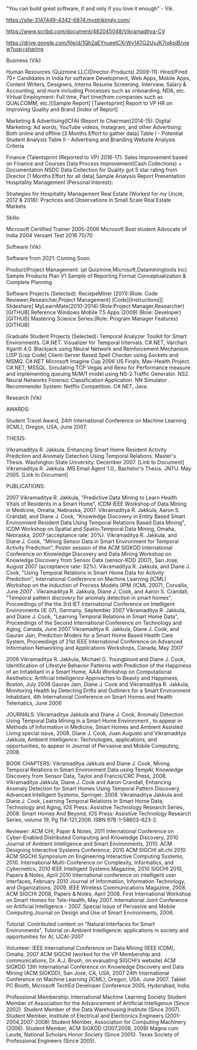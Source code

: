 "You can build great software, if and only if you love it enough" - Vik.

https://site-3147449-4342-6874.mystrikingly.com/

https://www.scribd.com/document/482045048/Vikramaditya-CV

https://drive.google.com/file/d/1Qh2aEYnueelCXrWy1ATG2UvJK7jvApjB/view?usp=sharing

Business (Vik)

Human Resources (Quizmine LLC(Director-Products) 2009-11):
Hired/Fired 70+ Candidates in India for software Development, Web Apps, Mobile Apps, Content Writers, Designers, Interns
Resume Screening, Interview, Salary & Accounting, and more including Processes such as onboarding, NDA, etc.
Virtual Employment: Full time, Part time(from companies such as QUALCOMM, etc.)[Sample Report]
[Talentsprint] Report to VP HR on Improving Quality and Brand [Index of Report]

Marketing & Advertising(ICFAI (Report to Chairman)2014-15):
Digital Marketing: Ad words, YouTube videos, Instagram, and other
Advertising: Both online and offline
[3 Months Effort to gather data] Table I - Potential Student Analysis
Table II - Advertising and Branding
Website Analysis Criteria
 
Finance (Talentsprint (Reported to VP) 2016-17):
Sales Improvement based on Finance and Courses Data
Process Improvement(Cash Collections) + Documentation
NSDC Data Collection for Quality got 5 star rating from Director
[1 Months Effort for all data] Sample Analysis Report Presentation
Hospitality Management (Personal Interest):

Strategies for Hospitality Management
Real Estate (Worked for my Uncle, 2012 & 2018):
Practices and Observations in Small Scale Real Estate Markets

Skills:

Microsoft Certified Trainer 2005-2006
Microsoft Best student Advocate of India 2004
Versant Test 2016 70/70


Software (Vik)

Software from 2021: Coming Soon.

Product/Project Management: (at Quizmine,Microsoft,Dataminingtools Inc)
Sample Products Plan V1
Sample of Reporting Format
Conceptualization & Complete Planning


Software Projects (Selected):
ReciepeMiner (2011):(Role: Code Reviewer,Researcher,Project Management) [Code][Instructions][ Slideshare]
MyLearnMate(2010-2014):(Role:Project Manager,Researcher)[GITHUB]
Reference Windows Mobile 7.5 Apps (2009) (Role: Developer) [GITHUB]
Mastering Science Series:(Role: Program Manager Features) [GITHUB]


Graduate Student Projects (Selected):
Temporal Analyzer Toolkit for Smart Environments. C#.NET.
Visualizer for Temporal Intervals. C#.NET, Varchart Xgantt 4.0.
Blackjack using Neural Network and Reinforcement Mechanism. LISP [Lisp Code]
Client-Server Based Spell Checker using Sockets and MSMQ. C#.NET
Microsoft Imagine Cup 2006 US Finals, Mav-Health Project. C#.NET, MSSQL.
Simulating TCP Vegas and Reno for Performance measure and implementing queuing M/M/1 model using NS-2 Traffic Generator. NS2.
Neural Networks Forensic Classification Application. NN Simulator .
Recommender System: Netflix Competition. C#.NET, Java.


Research (Vik)

AWARDS:

Student Travel Award, 24th International Conference on Machine Learning (ICML), Oregon, USA, June 2007.

THESIS:

Vikramaditya R. Jakkula. Enhancing Smart Home Resident Activity Prediction and Anomaly Detection Using Temporal Relations. Master's Thesis. Washington State University. December 2007. [Link to Document]
Vikramaditya R. Jakkula. MS Email Agent 1.0,. Bachelor's Thesis. JNTU. May 2005. [Link to Document]

PUBLICATIONS:

2007
Vikramaditya R. Jakkula, "Predictive Data Mining to Learn Health Vitals of Residents in a Smart Home", ICDM IEEE Workshop of Data Mining in Medicine, Omaha, Nebraska, 2007.
Vikramaditya R. Jakkula, Aaron S. Crandall, and Diane J. Cook, "Knowledge Discovery in Entity Based Smart Environment Resident Data Using Temporal Relations Based Data Mining", ICDM Workshop on Spatial and Spatio-Temporal Data Mining, Omaha, Nebraska, 2007 (acceptance rate: 20%).
Vikramaditya R. Jakkula, and Diane J. Cook, "Mining Sensor Data in Smart Environment for Temporal Activity Prediction", Poster session of the ACM SIGKDD International Conference on Knowledge Discovery and Data Mining Workshop on Knowledge Discovery from Sensor Data   (sensor-KDD 2007), San Jose, August 2007 (acceptance rate: 32%).
Vikramaditya R. Jakkula, and Diane J. Cook, "Using Temporal Relations in Smart Home Data for Activity Prediction", International Conference on Machine Learning (ICML) Workshop on the Induction of Process Models (IPM /ICML 2007), Corvallis, June 2007 .
Vikramaditya R. Jakkula, Diane J. Cook, and Aaron S. Crandall, "Temporal pattern discovery for anomaly detection in smart homes", Proceedings of the the 3rd IET International Conference on Intelligent Environments (IE 07), Germany, September 2007
Vikramaditya R. Jakkula, and Diane J. Cook, "Learning Temporal Relations in Smart Home Data", Proceedings of the Second International Conference on Technology and Aging, Canada, June 2007
Vikramaditya R. Jakkula, Diane J. Cook, and Gaurav Jain, Prediction Models for a Smart Home Based Health Care System, Proceedings of 21st IEEE International Conference on Advanced Information Networking and Applications Workshops, Canada, May 2007

2006
Vikramaditya R. Jakkula, Michael G. Youngblood and Diane J. Cook, Identification of Lifestyle Behavior Patterns with Prediction of the Happiness of an Inhabitant in a Smart Home, AAAI Workshop on Computational Aesthetics: Artificial Intelligence Approaches to Beauty and Happiness, Boston, July 2006
Gaurav Jain, Diane J. Cook and Vikramaditya R. Jakkula, Monitoring Health by Detecting Drifts and Outliners for a Smart Environment Inhabitant, 4th International Conference on Smart Homes and Health Telematics, June 2006

JOURNALS:
Vikramaditya Jakkula and Diane J. Cook, Anomaly Detection Using Temporal Data Mining in a Smart Home Environment , to appear in Methods of Information in Medicine, Smart Homes and Ambient Assisted Living special issue, 2008.
Diane J. Cook, Juan Augusto and Vikramaditya Jakkula, Ambient intelligence: Technologies, applications, and opportunities, to appear in Journal of Pervasive and Mobile Computing, 2008.

BOOK CHAPTERS:
Vikramaditya Jakkula and Diane J. Cook, Mining Temporal Relations in Smart Environment Data using TempAl, Knowledge Discovery from Sensor Data, Taylor and Francis/CRC Press, 2008.
Vikramaditya Jakkula, Diane J. Cook and Aaron Crandall, Enhancing Anomaly Detection for Smart Homes Using Temporal Pattern Discovery, Advanced Intelligent Systems, Springer, 2008.
Vikramaditya Jakkula and Diane J. Cook, Learning Temporal Relations in Smart Home Data, Technology and Aging, IOS Press: Assistive Technology Research Series, 2008.
Smart Homes And Beyond, IOS Press:  Assistive Technology Research Series, volume 19, Pg 114-121,2006. ISBN 978-1-58603-623-2.

Reviewer:
ACM CHI, Paper & Notes, 2011
International Conference on Cyber-Enabled Distributed Computing and Knowledge Discovery, 2010
Journal of Ambient Intelligence and Smart Environments, 2010.
ACM Designing Interactive Systems Conference, 2010
ACM SIGCHI alt.chi 2010
ACM SIGCHI Symposium on Engineering Interactive Computing Systems, 2010.
International Multi-Conference on Complexity, Informatics, and Cybernetics, 2010
IEEE Intelligent Systems Magazine, 2010
SIGCHI 2010, Papers & Notes, April 2010
International conference on intelligent user interfaces, February 2010
Journal of Information, Information Technology, and Organizations, 2009.
IEEE Wireless Communications Magazine, 2008.
ACM SIGCHI 2008, Papers & Notes, April 2008.
First International Workshop on Smart Homes for Tele-Health, May 2007.
International Joint Conference on Artificial Intelligence - 2007.
Special Issue of Pervasive and Mobile Computing Journal on Design and Use of Smart Environments, 2006.

Tutorial:
Contributed content on "Natural Interfaces for Smart Environments", Tutorial on Ambient Intelligence: applications in society and opportunities for AI, IJCAI-2007

Volunteer:
IEEE International Conference on Data Mining (IEEE ICDM), Omaha, 2007
ACM SIGCHI (worked for the VP Membership and communications, Dr. A.J. Brush, on evaluating SIGCHI’s website)
ACM SIGKDD 13th International Conference on Knowledge Discovery and Data Mining (ACM SIGKDD), San Jose, CA, USA, 2007
24th International Conference on Machine Learning (ICML), Oregon, USA, June 2007.
Tablet PC Booth, Microsoft TechEd Developer Conference 2005, Hyderabad, India.

Professional Membership:
International Machine Learning Society
Student Member of Association for the Advancement of Artificial Intelligence (Since 2002).
Student Member of the Data Warehousing Institute (Since 2007).
Student Member, Institute of Electrical and Electronics Engineers (2001-2004,2007-2008)
Student Member, Association for Computing Machinery (2006).
Student Member, ACM SIGKDD (2007,2008, 2009)
Magna cum Laude, National Scholars Honor Society (Since 2005).
Texas Society of Professional Engineers (Since 2005).
